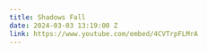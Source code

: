 ```yaml
---
title: Shadows Fall
date: 2024-03-03 13:19:00 Z
link: https://www.youtube.com/embed/4CVTrpFLMrA
---
```

